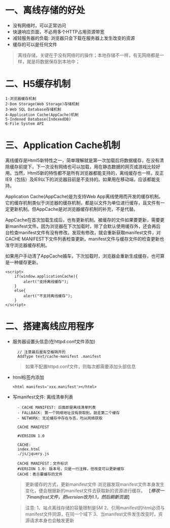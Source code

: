 # 一、离线存储的好处
- 没有网络时，可以正常访问
- 快速响应页面，不必用多个HTTP占用资源带宽
- 减轻服务器的负载: 浏览器只会下载在服务器上发生改变的资源
- 缓存的可以是任何文件
> 离线存储，关键在于没有网络时的操作；本地存储不一样，有无网络都是一样，就是将数据保存到本地中；

# 二、H5缓存机制
```
1-浏览器缓存机制
2-Dom Storage(Web Storage)存储机制
3-Web SQL Database存储机制
4-Application Cache(AppCache)机制
5-Indexed Database(IndexedDB)
6-File System API
```

# 三、Application Cache机制
离线缓存是Html5新特性之一，简单理解就是第一次加载后将数据缓存，在没有清除缓存前提下，下一次没有网络也可以加载，用在静态数据的网页或游戏比较好用。当然，Html5新的特性都不是所有浏览器都能支持的，离线缓存也一样。反正IE9（包括）及IE9以下的浏览器目前是不支持的。如果用在移动端，应该都能支持。

Application Cache(AppCache)是为支持Web App离线使用而开发的缓存机制。它的缓存机制类似于浏览器的缓存机制，都是以文件为单位进行缓存，且文件有一定更新机制。但AppCache是对浏览器缓存机制的补充，不是代替。

AppCache在首次加载生成后，也有更新机制。被缓存的文件如果要更新，需要更新manifest文件。因为浏览器在下次加载时，除了会默认使用缓存外，还会再后台检查manifest文件有没有修改。发现有修改，就会重新获取manifest文件，对CACHE MANIFEST下文件列表检查更新。manifest文件与缓存文件的检查更新也准守浏览器缓存机制。

如果用户手动清了AppCache婚车，下次加载时，浏览器会重新生成缓存，也可算是一种缓存更新。

```
<script>
    if(window.applicationCache){
        alert("支持离线缓存");
    }
    else{
        alert("不支持离线缓存");
    }
</script>
```

# 二、搭建离线应用程序
- 服务器设置头信息(在httpd.conf文件添加)
	```
	  // 注意最后是有空格隔开的
	  AddType text/cache-manifest .manifest
	```
	> 如果不配置httpd.conf文件，则每次都需要添加头部信息<?php header("content-type: text/cache-manifest"); ?>

- html标签内添加
	```
	<html manifest='xxx.manifest'></html>
	```

- 写manifest文件: 离线清单列表
	```
	  - CACHE MANIFEST: 后面即是离线清单列表
	  - FALLBACK: 第一个网络地址没有获取到，就走第二个缓存
	  - NETWORK: 无论缓存中存在与否，均从网络获取
	```
	```
	  CACHE MANIFEST  
	  
	  #VERSION 1.0  
	  
	  CACHE:  
	  index.html  
	  ./js/jquery.js  

	  CACHE MANIFEST：文件标识
	  #VERSION 1.0: 版本号，只是一行注释，但改变可以更新缓存
	  CACHE：表示要缓存的文件
	```

	> 更新缓存的方式，更新manifest文件
	> 浏览器发现manifest文件本身发生变化，便会根据新的manifest文件去获取新的资源进行缓存。
	>【***修改一下manifest文件，把version改为1.1，然后刷新页面***】

	> 注意: 
	> 1、站点离线存储的容量限制是5M
	> 2、引用manifest的html必须与manifest文件同源，在同一个域下
	> 3、当manifest文件发生改变时，资源请求本身也会触发更新